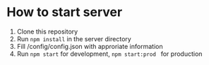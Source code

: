 # How to start server
1. Clone this repository
2. Run ``` npm install ``` in the server directory
3. Fill /config/config.json with approriate information
4. Run ``` npm start ``` for development, ```npm start:prod ``` for production